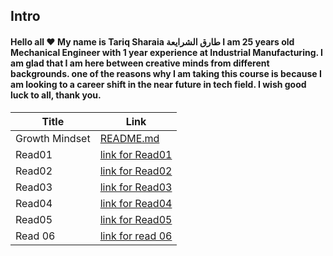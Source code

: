 ## **Intro**

#### Hello all :heart: My name is Tariq Sharaia طارق الشرايعة I am 25 years old Mechanical Engineer with 1 year experience at Industrial Manufacturing. I am glad that I am here between creative minds from different backgrounds. one of the reasons why I am taking this course is because I am looking to a career shift in the near future in tech field.  I wish good luck to all, thank you.

| Title      | Link |
| ----------- | ----------- |
| Growth Mindset      |   [README.md](https://tareq-zeyad.github.io/Reading-Notes/GrowthMindset)      |
| Read01   |   [link for Read01](https://tareq-zeyad.github.io/Reading-Notes/Read01) |
| Read02   |   [link for Read02](https://tareq-zeyad.github.io/Reading-Notes/Read02) |
| Read03 | [link for Read03](https://tareq-zeyad.github.io/Reading-Notes/Read03)
| Read04 | [link for Read04](https://tareq-zeyad.github.io/Reading-Notes/Read04)
| Read05 | [link for Read05](https://tareq-zeyad.github.io/Reading-Notes/Read05)
| Read 06 | [link for read 06](https://tareq-zeyad.github.io/Reading-Notes/Read06)



